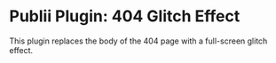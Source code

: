 # Publii Plugin: 404 Glitch Effect
This plugin replaces the body of the 404 page with a full-screen glitch effect.
